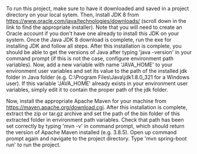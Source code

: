 To run this project, make sure to have it downloaded and saved in a project directory on your local sytem. Then, 
install JDK 8 from https://www.oracle.com/java/technologies/downloads/ (scroll down in the link to find the appropriate installer). Note that you will 
need to create an Oracle account if you don't have one already to install this JDK on your system. Once the Java JDK 8 download is complete, run the exe for
installing JDK and follow all steps.
After this installation is complete, you should be able to get the versions of Java after typing 
'java -version' in your command prompt (if this is not the case,
configure environment path variables). Now, add a new variable with name 'JAVA_HOME' to your environment user variables and set its value to the path of the installed jdk folder in Java folder (e.g. C:\Program Files\Java\jdk1.8.0_321 for a Windows user). If this variable 'JAVA_HOME' already exists in your environment user variables, simply edit it to contain the proper path of the jdk folder.

Now, install the appropriate Apache Maven for your machine from https://maven.apache.org/download.cgi. 
After this installation is complete, extract the zip or tar.gz archive and set the path of the bin folder of this extracted folder in environment path variables.
Check that path has been set correctly by typing 'mvn -v' in command prompt, which should return the version of Apache Maven installed (e.g. 3.8.5). 
Open up command prompt again and navigate to the project directory. Type 'mvn spring-boot run' to run the project. 
